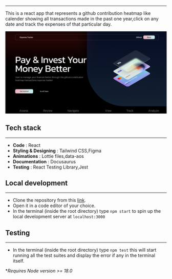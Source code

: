 ***
This is a react app that represents a github contribution heatmap like calender showing all transactions made in the past one year,click on any date and track the expenses of that particular day.

![alt text](./images/app.png)

## Tech stack
***
- **Code** : React
- **Styling & Designing** : Tailwind CSS,Figma
- **Animations** : Lottie files,data-aos
- **Documentation** : Docusaurus
- **Testing** : React Testing Library,Jest 
## Local development
***
- Clone the repository from this [link](https://github.com/anantJjain/expense-tracker).
- Open it in a code editor of your choice.
- In the terminal (inside the root directory) type ```npm start``` to spin up the local development server at ```localhost:3000```  
## Testing 
****
- In the terminal (inside the root directory) type ```npm test``` this will start running all the test suites and display the error if any in the terminal itself.   
  
**Requires Node version >= 18.0*

